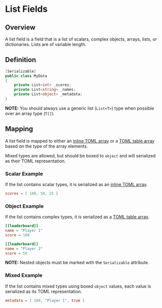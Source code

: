 # List Fields

## Overview

A list field is a field that is a list of scalars, complex objects, arrays, lists, or dictionaries.
Lists are of variable length.

## Definition

```csharp
[Serializable]
public class MyData
{
    private List<int> _scores;
    private List<string> _names;
    private List<object> _metadata;
}
```

**NOTE:** You should always use a generic list (`List<T>`) type when possible over an array type (`T[]`).

## Mapping

A list field is mapped to either an [inline TOML array](https://toml.io/en/v1.0.0#array) or a [TOML table array](https://toml.io/en/v1.0.0#array-of-tables) based on the type of the array elements.

Mixed types are allowed, but should be boxed to `object` and will serialized as their TOML representation.

### Scalar Example

If the list contains scalar types, it is serialized as an [inline TOML array](https://toml.io/en/v1.0.0#array).

```toml
scores = [ 100, 50, 25 ]
```

### Object Example

If the list contains complex types, it is serialized as a [TOML table array](https://toml.io/en/v1.0.0#array-of-tables).

```toml
[[leaderboard]]
name = "Player 1"
score = 100

[[leaderboard]]
name = "Player 2"
score = 50
```

**NOTE:** Nested objects must be marked with the `Serializable` attribute.

### Mixed Example

If the list contains mixed types using boxed `object` values, each value is serialized as its TOML representation.

```toml
metadata = [ 100, "Player 1", true ]
```
